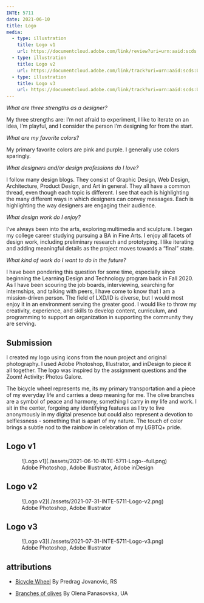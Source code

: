 ```yaml
---
INTE: 5711
date: 2021-06-10
title: Logo
media:
  - type: illustration
    title: Logo v1
    url: https://documentcloud.adobe.com/link/review?uri=urn:aaid:scds:US:9363a617-944d-4bff-8e9a-093c72bec9e1
  - type: illustration
    title: Logo v2
    url: https://documentcloud.adobe.com/link/track?uri=urn:aaid:scds:US:a793dc77-97ce-4f0b-9727-1f0ec319b946
  - type: illustration
    title: Logo v3
    url: https://documentcloud.adobe.com/link/track?uri=urn:aaid:scds:US:ae6b4b75-7143-4030-ba70-3b73a98ca42b
---
```


*What are three strengths as a designer?*

My three strengths are: I’m not afraid to experiment, I like to iterate on an idea, I’m playful, and I consider the person I’m designing for from the start.

*What are my favorite colors?*

My primary favorite colors are pink and purple. I generally use colors sparingly.

*What designers and/or design professions do I love?*

I follow many design blogs. They consist of Graphic Design, Web Design, Architecture, Product Design, and Art in general. They all have a common thread, even though each topic is different. I see that each is highlighting the many different ways in which designers can convey messages. Each is highlighting the way designers are engaging their audience.

*What design work do I enjoy?*

I’ve always been into the arts, exploring multimedia and sculpture. I began my college career studying pursuing a BA in Fine Arts. I enjoy all facets of design work, including preliminary research and prototyping. I like iterating and adding meaningful details as the project moves towards a “final” state.

*What kind of work do I want to do in the future?*

I have been pondering this question for some time, especially since beginning the Learning Design and Technology program back in Fall 2020. As I have been scouring the job boards, interviewing, searching for internships, and talking with peers, I have come to know that I am a mission-driven person. The field of LXD/ID is diverse, but I would most enjoy it in an environment serving the greater good. I would like to throw my creativity, experience, and skills to develop content, curriculum, and programming to support an organization in supporting the community they are serving.

## Submission

I created my logo using icons from the noun project and original photography. I used Adobe Photoshop, Illustrator, and inDesign to piece it all together. The logo was inspired by the assignment questions and the Zoom! Activity: Photos Galore.

The bicycle wheel represents me, its my primary transportation and a piece of my everyday life and carries a deep meaning for me. The olive branches are a symbol of peace and harmony, something I carry in my life and work. I sit in the center, forgoing any identifying features as I try to live anonymously in my digital presence but could also represent a devotion to selflessness - something that is apart of my nature. The touch of color brings a subtle nod to the rainbow in celebration of my LGBTQ+ pride.

## Logo v1

<figure markdown>
  ![Logo v1](./assets/2021-06-10-INTE-5711-Logo--full.png)
  <figcaption>Adobe Photoshop, Adobe Illustrator, Adobe inDesign</figcaption>
</figure>

## Logo v2

<figure markdown>
  ![Logo v2](./assets/2021-07-31-INTE-5711-Logo-v2.png)
  <figcaption>Adobe Photoshop, Adobe Illustrator</figcaption>
</figure>

## Logo v3

<figure markdown>
  ![Logo v3](./assets/2021-07-31-INTE-5711-Logo-v3.png)
  <figcaption>Adobe Photoshop, Adobe Illustrator</figcaption>
</figure>

## attributions

- [Bicycle Wheel](https://thenounproject.com/term/bicycle-wheel/44234) By Predrag Jovanovic, RS

- [Branches of olives](https://thenounproject.com/search/?q=olive+branch&i=1951479) By Olena Panasovska, UA
